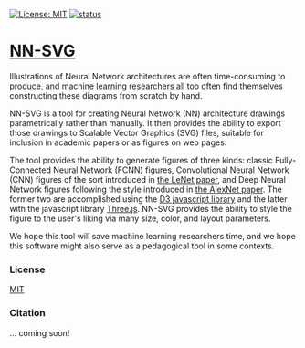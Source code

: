 [![License: MIT](https://img.shields.io/badge/License-MIT-yellow.svg)](https://opensource.org/licenses/MIT)
[![status](http://joss.theoj.org/papers/52b511ab107595a805107aa4ad70161d/status.svg)](http://joss.theoj.org/papers/52b511ab107595a805107aa4ad70161d)


[NN-SVG](http://alexlenail.me/NN-SVG/)
======

Illustrations of Neural Network architectures are often time-consuming to produce, and machine learning researchers all too often find themselves constructing these diagrams from scratch by hand.

NN-SVG is a tool for creating Neural Network (NN) architecture drawings parametrically rather than manually. It then provides the ability to export those drawings to Scalable Vector Graphics (SVG) files, suitable for inclusion in academic papers or as figures on web pages.

The tool provides the ability to generate figures of three kinds: classic Fully-Connected Neural Network (FCNN) figures, Convolutional Neural Network (CNN) figures of the sort introduced in [the LeNet paper](http://yann.lecun.com/exdb/publis/pdf/lecun-01a.pdf), and Deep Neural Network figures following the style introduced in [the AlexNet paper](http://papers.nips.cc/paper/4824-imagenet-classification-with-deep-convolutional-neural-networks.pdf). The former two are accomplished using the [D3 javascript library](https://d3js.org/) and the latter with the javascript library [Three.js](https://threejs.org/). NN-SVG provides the ability to style the figure to the user's liking via many size, color, and layout parameters.

We hope this tool will save machine learning researchers time, and we hope this software might also serve as a pedagogical tool in some contexts.


### License

[MIT](LICENSE)

### Citation

... coming soon!

